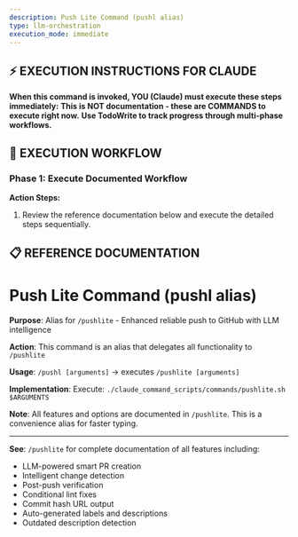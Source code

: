```yaml
---
description: Push Lite Command (pushl alias)
type: llm-orchestration
execution_mode: immediate
---
```

## ⚡ EXECUTION INSTRUCTIONS FOR CLAUDE
**When this command is invoked, YOU (Claude) must execute these steps immediately:**
**This is NOT documentation - these are COMMANDS to execute right now.**
**Use TodoWrite to track progress through multi-phase workflows.**

## 🚨 EXECUTION WORKFLOW

### Phase 1: Execute Documented Workflow

**Action Steps:**
1. Review the reference documentation below and execute the detailed steps sequentially.

## 📋 REFERENCE DOCUMENTATION

# Push Lite Command (pushl alias)

**Purpose**: Alias for `/pushlite` - Enhanced reliable push to GitHub with LLM intelligence

**Action**: This command is an alias that delegates all functionality to `/pushlite`

**Usage**: `/pushl [arguments]` → executes `/pushlite [arguments]`

**Implementation**: Execute: `./claude_command_scripts/commands/pushlite.sh $ARGUMENTS`

**Note**: All features and options are documented in `/pushlite`. This is a convenience alias for faster typing.

---

**See**: `/pushlite` for complete documentation of all features including:
- LLM-powered smart PR creation
- Intelligent change detection
- Post-push verification
- Conditional lint fixes
- Commit hash URL output
- Auto-generated labels and descriptions
- Outdated description detection
